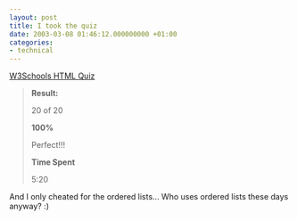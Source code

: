 ```yaml
---
layout: post
title: I took the quiz
date: 2003-03-08 01:46:12.000000000 +01:00
categories:
- technical
---
```

<a href="http://www.w3schools.com/quiztest/quiztest.asp?qtest=HTML">W3Schools HTML Quiz</a>

<blockquote><b>Result:</b>

20 of 20

<b>100%</b>

Perfect!!!

<b>Time Spent</b>

5:20</p></blockquote>
And I only cheated for the ordered lists... Who uses ordered lists these days anyway? :)
